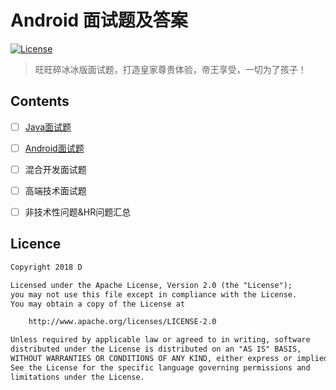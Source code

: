 # Android 面试题及答案

[![License](https://img.shields.io/badge/license-Apache%202-green.svg)](https://www.apache.org/licenses/LICENSE-2.0)

> 旺旺碎冰冰版面试题，打造皇家尊贵体验，帝王享受，一切为了孩子！


## Contents
- [ ] [Java面试题](https://github.com/shanzi716liya/AndroidInterview/blob/master/Java/Java.md)
- [ ] [Android面试题](https://github.com/shanzi716liya/AndroidInterview/blob/master/Android/Android.md)
- [ ] 混合开发面试题
- [ ] 高端技术面试题
- [ ] 非技术性问题&HR问题汇总


## Licence

```txt
Copyright 2018 D

Licensed under the Apache License, Version 2.0 (the "License");
you may not use this file except in compliance with the License.
You may obtain a copy of the License at

    http://www.apache.org/licenses/LICENSE-2.0

Unless required by applicable law or agreed to in writing, software
distributed under the License is distributed on an "AS IS" BASIS,
WITHOUT WARRANTIES OR CONDITIONS OF ANY KIND, either express or implied.
See the License for the specific language governing permissions and
limitations under the License.
```
